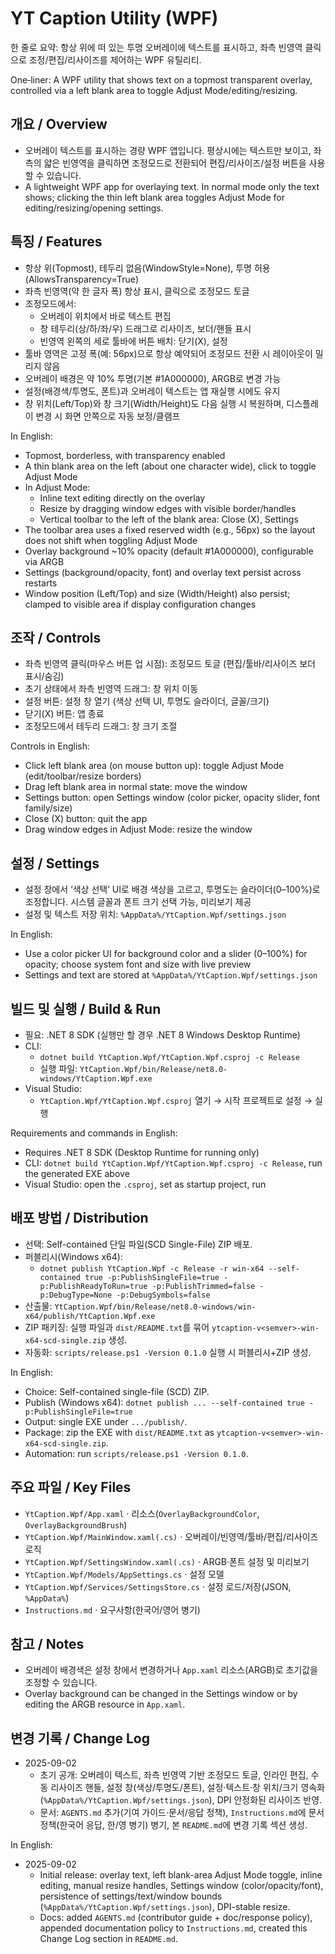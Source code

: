 # YT Caption Utility (WPF)

한 줄로 요약: 항상 위에 떠 있는 투명 오버레이에 텍스트를 표시하고, 좌측 빈영역 클릭으로 조정/편집/리사이즈를 제어하는 WPF 유틸리티.

One‑liner: A WPF utility that shows text on a topmost transparent overlay, controlled via a left blank area to toggle Adjust Mode/editing/resizing.

## 개요 / Overview
- 오버레이 텍스트를 표시하는 경량 WPF 앱입니다. 평상시에는 텍스트만 보이고, 좌측의 얇은 빈영역을 클릭하면 조정모드로 전환되어 편집/리사이즈/설정 버튼을 사용할 수 있습니다.
- A lightweight WPF app for overlaying text. In normal mode only the text shows; clicking the thin left blank area toggles Adjust Mode for editing/resizing/opening settings.

## 특징 / Features
- 항상 위(Topmost), 테두리 없음(WindowStyle=None), 투명 허용(AllowsTransparency=True)
- 좌측 빈영역(약 한 글자 폭) 항상 표시, 클릭으로 조정모드 토글
- 조정모드에서:
  - 오버레이 위치에서 바로 텍스트 편집
  - 창 테두리(상/하/좌/우) 드래그로 리사이즈, 보더/핸들 표시
  - 빈영역 왼쪽의 세로 툴바에 버튼 배치: 닫기(X), 설정
- 툴바 영역은 고정 폭(예: 56px)으로 항상 예약되어 조정모드 전환 시 레이아웃이 밀리지 않음
- 오버레이 배경은 약 10% 투명(기본 #1A000000), ARGB로 변경 가능
- 설정(배경색/투명도, 폰트)과 오버레이 텍스트는 앱 재실행 시에도 유지
- 창 위치(Left/Top)와 창 크기(Width/Height)도 다음 실행 시 복원하며, 디스플레이 변경 시 화면 안쪽으로 자동 보정/클램프

In English:
- Topmost, borderless, with transparency enabled
- A thin blank area on the left (about one character wide), click to toggle Adjust Mode
- In Adjust Mode:
  - Inline text editing directly on the overlay
  - Resize by dragging window edges with visible border/handles
  - Vertical toolbar to the left of the blank area: Close (X), Settings
- The toolbar area uses a fixed reserved width (e.g., 56px) so the layout does not shift when toggling Adjust Mode
- Overlay background ~10% opacity (default #1A000000), configurable via ARGB
- Settings (background/opacity, font) and overlay text persist across restarts
- Window position (Left/Top) and size (Width/Height) also persist; clamped to visible area if display configuration changes

## 조작 / Controls
- 좌측 빈영역 클릭(마우스 버튼 업 시점): 조정모드 토글 (편집/툴바/리사이즈 보더 표시/숨김)
- 초기 상태에서 좌측 빈영역 드래그: 창 위치 이동
- 설정 버튼: 설정 창 열기 (색상 선택 UI, 투명도 슬라이더, 글꼴/크기)
- 닫기(X) 버튼: 앱 종료
- 조정모드에서 테두리 드래그: 창 크기 조절

Controls in English:
- Click left blank area (on mouse button up): toggle Adjust Mode (edit/toolbar/resize borders)
- Drag left blank area in normal state: move the window
- Settings button: open Settings window (color picker, opacity slider, font family/size)
- Close (X) button: quit the app
- Drag window edges in Adjust Mode: resize the window

## 설정 / Settings
- 설정 창에서 ‘색상 선택’ UI로 배경 색상을 고르고, 투명도는 슬라이더(0–100%)로 조정합니다. 시스템 글꼴과 폰트 크기 선택 가능, 미리보기 제공
- 설정 및 텍스트 저장 위치: `%AppData%/YtCaption.Wpf/settings.json`

In English:
- Use a color picker UI for background color and a slider (0–100%) for opacity; choose system font and size with live preview
- Settings and text are stored at `%AppData%/YtCaption.Wpf/settings.json`

## 빌드 및 실행 / Build & Run
- 필요: .NET 8 SDK (실행만 할 경우 .NET 8 Windows Desktop Runtime)
- CLI:
  - `dotnet build YtCaption.Wpf/YtCaption.Wpf.csproj -c Release`
  - 실행 파일: `YtCaption.Wpf/bin/Release/net8.0-windows/YtCaption.Wpf.exe`
- Visual Studio:
  - `YtCaption.Wpf/YtCaption.Wpf.csproj` 열기 → 시작 프로젝트로 설정 → 실행

Requirements and commands in English:
- Requires .NET 8 SDK (Desktop Runtime for running only)
- CLI: `dotnet build YtCaption.Wpf/YtCaption.Wpf.csproj -c Release`, run the generated EXE above
- Visual Studio: open the `.csproj`, set as startup project, run

## 배포 방법 / Distribution
- 선택: Self-contained 단일 파일(SCD Single-File) ZIP 배포.
- 퍼블리시(Windows x64):
  - `dotnet publish YtCaption.Wpf -c Release -r win-x64 --self-contained true -p:PublishSingleFile=true -p:PublishReadyToRun=true -p:PublishTrimmed=false -p:DebugType=None -p:DebugSymbols=false`
- 산출물: `YtCaption.Wpf/bin/Release/net8.0-windows/win-x64/publish/YtCaption.Wpf.exe`
- ZIP 패키징: 실행 파일과 `dist/README.txt`를 묶어 `ytcaption-v<semver>-win-x64-scd-single.zip` 생성.
- 자동화: `scripts/release.ps1 -Version 0.1.0` 실행 시 퍼블리시+ZIP 생성.

In English:
- Choice: Self-contained single-file (SCD) ZIP.
- Publish (Windows x64): `dotnet publish ... --self-contained true -p:PublishSingleFile=true`
- Output: single EXE under `.../publish/`.
- Package: zip the EXE with `dist/README.txt` as `ytcaption-v<semver>-win-x64-scd-single.zip`.
- Automation: run `scripts/release.ps1 -Version 0.1.0`.

## 주요 파일 / Key Files
- `YtCaption.Wpf/App.xaml` · 리소스(`OverlayBackgroundColor`, `OverlayBackgroundBrush`)
- `YtCaption.Wpf/MainWindow.xaml(.cs)` · 오버레이/빈영역/툴바/편집/리사이즈 로직
- `YtCaption.Wpf/SettingsWindow.xaml(.cs)` · ARGB·폰트 설정 및 미리보기
- `YtCaption.Wpf/Models/AppSettings.cs` · 설정 모델
- `YtCaption.Wpf/Services/SettingsStore.cs` · 설정 로드/저장(JSON, `%AppData%`)
- `Instructions.md` · 요구사항(한국어/영어 병기)

## 참고 / Notes
- 오버레이 배경색은 설정 창에서 변경하거나 `App.xaml` 리소스(ARGB)로 초기값을 조정할 수 있습니다.
- Overlay background can be changed in the Settings window or by editing the ARGB resource in `App.xaml`.

## 변경 기록 / Change Log
- 2025-09-02
  - 초기 공개: 오버레이 텍스트, 좌측 빈영역 기반 조정모드 토글, 인라인 편집, 수동 리사이즈 핸들, 설정 창(색상/투명도/폰트), 설정·텍스트·창 위치/크기 영속화(`%AppData%/YtCaption.Wpf/settings.json`), DPI 안정화된 리사이즈 반영.
  - 문서: `AGENTS.md` 추가(기여 가이드·문서/응답 정책), `Instructions.md`에 문서 정책(한국어 응답, 한/영 병기) 병기, 본 `README.md`에 변경 기록 섹션 생성.

In English:
- 2025-09-02
  - Initial release: overlay text, left blank-area Adjust Mode toggle, inline editing, manual resize handles, Settings window (color/opacity/font), persistence of settings/text/window bounds (`%AppData%/YtCaption.Wpf/settings.json`), DPI-stable resize.
  - Docs: added `AGENTS.md` (contributor guide + doc/response policy), appended documentation policy to `Instructions.md`, created this Change Log section in `README.md`.
